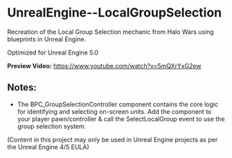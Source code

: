 # UnrealEngine--LocalGroupSelection
Recreation of the Local Group Selection mechanic from Halo Wars using blueprints in Unreal Engine.

Optimized for Unreal Engine 5.0

**Preview Video:** https://www.youtube.com/watch?v=5mQXrYxG2ew

## Notes:
- The BPC_GroupSelectionController component contains the core logic for identifying and selecting on-screen units. Add the component to your player pawn/controller & call the SelectLocalGroup event to use the group selection system.

(Content in this project may only be used in Unreal Engine projects as per the Unreal Engine 4/5 EULA)
